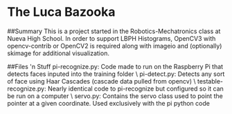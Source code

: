 # The Luca Bazooka

##Summary
This is a project started in the Robotics-Mechatronics class at Nueva High School. In order to support LBPH Histograms, OpenCV3 with opencv-contrib or OpenCV2 is required along with imageio and (optionally) skimage for additional visualization.

##Files 'n Stuff
pi-recognize.py: Code made to run on the Raspberry Pi that detects faces inputed into the training folder \\
pi-detect.py: Detects any sort of face using Haar Cascades (cascade data pulled from opencv) \\
testable-recognize.py: Nearly identical code to pi-recognize but configured so it can be run on a computer \\
servo.py: Contains the servo class used to point the pointer at a given coordinate. Used exclusively with the pi python code
